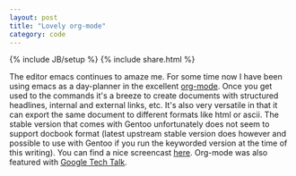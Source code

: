 ```yaml
---
layout: post
title: "Lovely org-mode"
category: code
---
```

{% include JB/setup %}
{% include share.html %}

The editor emacs continues to amaze me. For some time now I have been
using emacs as a day-planner in the excellent <a
href="http://orgmode.org/org.html">org-mode</a>. Once you get used to
the commands it's a breeze to create documents with structured
headlines, internal and external links, etc. It's also very versatile
in that it can export the same document to different formats like html
or ascii. The stable version that comes with Gentoo unfortunately does
not seem to support docbook format (latest upstream stable version
does however and possible to use with Gentoo if you run the keyworded
version at the time of this writing).  You can find a nice screencast
<a href="http://jaderholm.com/screencasts.html">here</a>. Org-mode was
also featured with <a
href="http://www.youtube.com/watch?v=oJTwQvgfgMM">Google Tech
Talk</a>.
